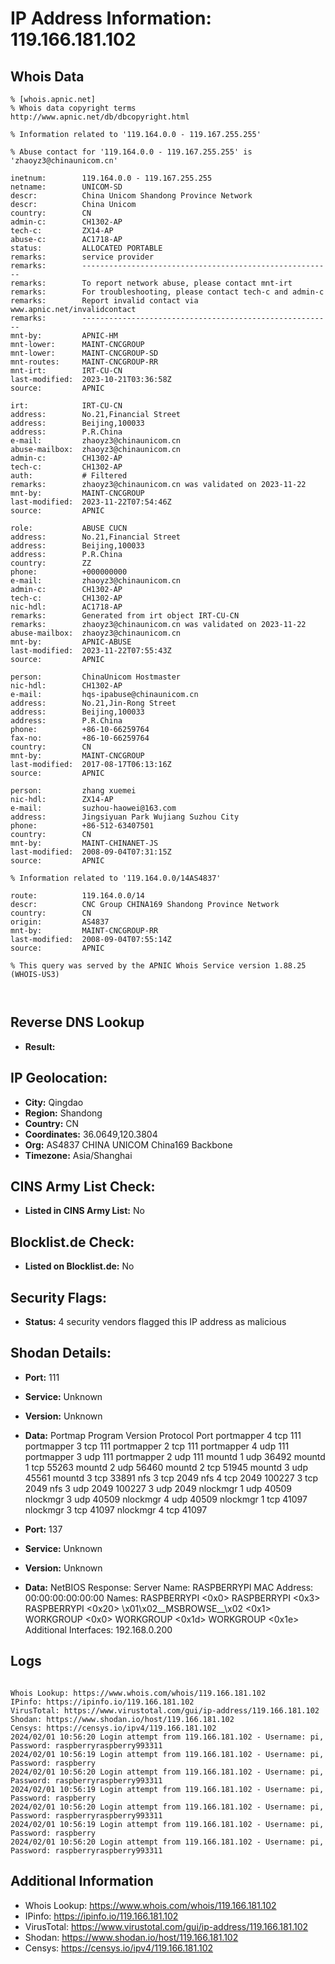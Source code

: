 # IP Address Information: 119.166.181.102

## Whois Data
```
% [whois.apnic.net]
% Whois data copyright terms    http://www.apnic.net/db/dbcopyright.html

% Information related to '119.164.0.0 - 119.167.255.255'

% Abuse contact for '119.164.0.0 - 119.167.255.255' is 'zhaoyz3@chinaunicom.cn'

inetnum:        119.164.0.0 - 119.167.255.255
netname:        UNICOM-SD
descr:          China Unicom Shandong Province Network
descr:          China Unicom
country:        CN
admin-c:        CH1302-AP
tech-c:         ZX14-AP
abuse-c:        AC1718-AP
status:         ALLOCATED PORTABLE
remarks:        service provider
remarks:        --------------------------------------------------------
remarks:        To report network abuse, please contact mnt-irt
remarks:        For troubleshooting, please contact tech-c and admin-c
remarks:        Report invalid contact via www.apnic.net/invalidcontact
remarks:        --------------------------------------------------------
mnt-by:         APNIC-HM
mnt-lower:      MAINT-CNCGROUP
mnt-lower:      MAINT-CNCGROUP-SD
mnt-routes:     MAINT-CNCGROUP-RR
mnt-irt:        IRT-CU-CN
last-modified:  2023-10-21T03:36:58Z
source:         APNIC

irt:            IRT-CU-CN
address:        No.21,Financial Street
address:        Beijing,100033
address:        P.R.China
e-mail:         zhaoyz3@chinaunicom.cn
abuse-mailbox:  zhaoyz3@chinaunicom.cn
admin-c:        CH1302-AP
tech-c:         CH1302-AP
auth:           # Filtered
remarks:        zhaoyz3@chinaunicom.cn was validated on 2023-11-22
mnt-by:         MAINT-CNCGROUP
last-modified:  2023-11-22T07:54:46Z
source:         APNIC

role:           ABUSE CUCN
address:        No.21,Financial Street
address:        Beijing,100033
address:        P.R.China
country:        ZZ
phone:          +000000000
e-mail:         zhaoyz3@chinaunicom.cn
admin-c:        CH1302-AP
tech-c:         CH1302-AP
nic-hdl:        AC1718-AP
remarks:        Generated from irt object IRT-CU-CN
remarks:        zhaoyz3@chinaunicom.cn was validated on 2023-11-22
abuse-mailbox:  zhaoyz3@chinaunicom.cn
mnt-by:         APNIC-ABUSE
last-modified:  2023-11-22T07:55:43Z
source:         APNIC

person:         ChinaUnicom Hostmaster
nic-hdl:        CH1302-AP
e-mail:         hqs-ipabuse@chinaunicom.cn
address:        No.21,Jin-Rong Street
address:        Beijing,100033
address:        P.R.China
phone:          +86-10-66259764
fax-no:         +86-10-66259764
country:        CN
mnt-by:         MAINT-CNCGROUP
last-modified:  2017-08-17T06:13:16Z
source:         APNIC

person:         zhang xuemei
nic-hdl:        ZX14-AP
e-mail:         suzhou-haowei@163.com
address:        Jingsiyuan Park Wujiang Suzhou City
phone:          +86-512-63407501
country:        CN
mnt-by:         MAINT-CHINANET-JS
last-modified:  2008-09-04T07:31:15Z
source:         APNIC

% Information related to '119.164.0.0/14AS4837'

route:          119.164.0.0/14
descr:          CNC Group CHINA169 Shandong Province Network
country:        CN
origin:         AS4837
mnt-by:         MAINT-CNCGROUP-RR
last-modified:  2008-09-04T07:55:14Z
source:         APNIC

% This query was served by the APNIC Whois Service version 1.88.25 (WHOIS-US3)



```
## Reverse DNS Lookup
- **Result:** 

## IP Geolocation:
- **City:** Qingdao
- **Region:** Shandong
- **Country:** CN
- **Coordinates:** 36.0649,120.3804
- **Org:** AS4837 CHINA UNICOM China169 Backbone
- **Timezone:** Asia/Shanghai

## CINS Army List Check:
- **Listed in CINS Army List:** 
No

## Blocklist.de Check:
- **Listed on Blocklist.de:** 
No

## Security Flags:
- **Status:** 4 security vendors flagged this IP address as malicious

## Shodan Details:
- **Port:** 111
- **Service:** Unknown
- **Version:** Unknown
- **Data:** Portmap
Program	Version	Protocol	Port
portmapper	4	tcp	111
portmapper	3	tcp	111
portmapper	2	tcp	111
portmapper	4	udp	111
portmapper	3	udp	111
portmapper	2	udp	111
mountd	1	udp	36492
mountd	1	tcp	55263
mountd	2	udp	56460
mountd	2	tcp	51945
mountd	3	udp	45561
mountd	3	tcp	33891
nfs	3	tcp	2049
nfs	4	tcp	2049
100227	3	tcp	2049
nfs	3	udp	2049
100227	3	udp	2049
nlockmgr	1	udp	40509
nlockmgr	3	udp	40509
nlockmgr	4	udp	40509
nlockmgr	1	tcp	41097
nlockmgr	3	tcp	41097
nlockmgr	4	tcp	41097


- **Port:** 137
- **Service:** Unknown
- **Version:** Unknown
- **Data:** NetBIOS Response:
  Server Name: RASPBERRYPI
  MAC Address: 00:00:00:00:00:00
  Names:
    RASPBERRYPI <0x0>
    RASPBERRYPI <0x3>
    RASPBERRYPI <0x20>
    \x01\x02__MSBROWSE__\x02 <0x1>
    WORKGROUP <0x0>
    WORKGROUP <0x1d>
    WORKGROUP <0x1e>
  Additional Interfaces:
    192.168.0.200

## Logs
```

Whois Lookup: https://www.whois.com/whois/119.166.181.102
IPinfo: https://ipinfo.io/119.166.181.102
VirusTotal: https://www.virustotal.com/gui/ip-address/119.166.181.102
Shodan: https://www.shodan.io/host/119.166.181.102
Censys: https://censys.io/ipv4/119.166.181.102
2024/02/01 10:56:20 Login attempt from 119.166.181.102 - Username: pi, Password: raspberryraspberry993311
2024/02/01 10:56:19 Login attempt from 119.166.181.102 - Username: pi, Password: raspberry
2024/02/01 10:56:20 Login attempt from 119.166.181.102 - Username: pi, Password: raspberryraspberry993311
2024/02/01 10:56:19 Login attempt from 119.166.181.102 - Username: pi, Password: raspberry
2024/02/01 10:56:20 Login attempt from 119.166.181.102 - Username: pi, Password: raspberryraspberry993311
2024/02/01 10:56:19 Login attempt from 119.166.181.102 - Username: pi, Password: raspberry
2024/02/01 10:56:20 Login attempt from 119.166.181.102 - Username: pi, Password: raspberryraspberry993311

```
## Additional Information
- Whois Lookup: https://www.whois.com/whois/119.166.181.102
- IPinfo: https://ipinfo.io/119.166.181.102
- VirusTotal: https://www.virustotal.com/gui/ip-address/119.166.181.102
- Shodan: https://www.shodan.io/host/119.166.181.102
- Censys: https://censys.io/ipv4/119.166.181.102

